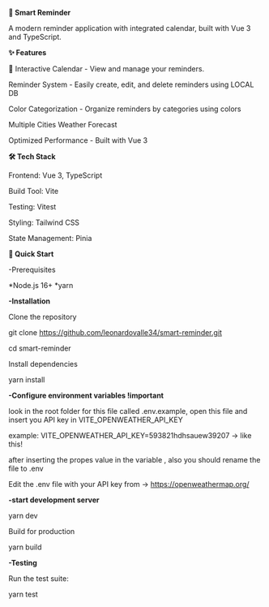 **📅 Smart Reminder**

A modern reminder application with integrated calendar, built with Vue 3 and TypeScript.

**✨ Features**

📅 Interactive Calendar - View and manage your reminders.

Reminder System - Easily create, edit, and delete reminders using LOCAL DB

Color Categorization - Organize reminders by categories using colors

Multiple Cities Weather Forecast  

Optimized Performance - Built with Vue 3 

**🛠️ Tech Stack**

Frontend: Vue 3, TypeScript

Build Tool: Vite

Testing: Vitest

Styling: Tailwind CSS

State Management: Pinia

**🚀 Quick Start**

-Prerequisites

*Node.js 16+
*yarn

**-Installation**

Clone the repository

git clone https://github.com/leonardovalle34/smart-reminder.git

cd smart-reminder

Install dependencies

yarn install

**-Configure environment variables !important**

look in the root folder for this file called .env.example, open this file and insert you API key in VITE_OPENWEATHER_API_KEY

example: VITE_OPENWEATHER_API_KEY=593821hdhsauew39207 -> like this!

after inserting the propes value in the variable , also you should rename the file to .env

Edit the .env file with your API key from -> https://openweathermap.org/


**-start development server**

yarn dev

Build for production

yarn build

**-Testing**

Run the test suite:

yarn test
